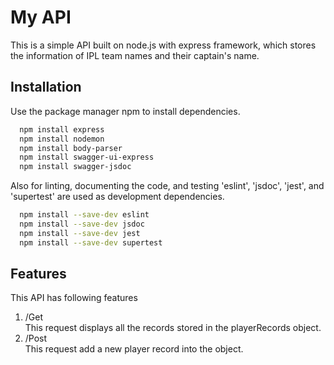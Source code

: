 # My API

This is a simple API built on node.js with express framework, which stores the information of IPL team names and their captain's name.

## Installation

   Use the package manager npm to install dependencies.
  ```bash
    npm install express
    npm install nodemon
    npm install body-parser
    npm install swagger-ui-express
    npm install swagger-jsdoc
  ```
  Also for linting, documenting the code, and testing 'eslint', 'jsdoc', 'jest', and 'supertest' are used as development dependencies.
  ```bash
    npm install --save-dev eslint
    npm install --save-dev jsdoc
    npm install --save-dev jest
    npm install --save-dev supertest
  ```

## Features
  This API has following features  
  1. /Get  
     This request displays all the records stored in the playerRecords object.  
  2. /Post  
     This request add a new player record into the object.
